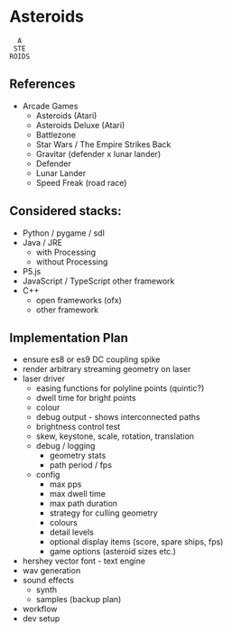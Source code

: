 
# Asteroids

```
  A
 STE
ROIDS
```

## References

* Arcade Games 
  * Asteroids (Atari) 
  * Asteroids Deluxe (Atari)
  * Battlezone
  * Star Wars / The Empire Strikes Back
  * Gravitar (defender x lunar lander)
  * Defender
  * Lunar Lander
  * Speed Freak (road race)

## Considered stacks:

* Python / pygame / sdl
* Java / JRE
  * with Processing
  * without Processing
* P5.js
* JavaScript / TypeScript other framework
* C++
  * open frameworks (ofx)
  * other framework

## Implementation Plan

* ensure es8 or es9 DC coupling spike
* render arbitrary streaming geometry on laser
* laser driver
  * easing functions for polyline points (quintic?)
  * dwell time for bright points
  * colour
  * debug output - shows interconnected paths 
  * brightness control test
  * skew, keystone, scale, rotation, translation
  * debug / logging
    * geometry stats
    * path period / fps
  * config
    * max pps
    * max dwell time
    * max path duration
    * strategy for culling geometry
    * colours
    * detail levels
    * optional display items (score, spare ships, fps)
    * game options (asteroid sizes etc.)
* hershey vector font - text engine
* wav generation
* sound effects
  * synth
  * samples (backup plan)
* workflow
* dev setup